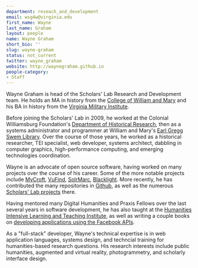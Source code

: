 ```yaml
---
department: reseach_and_development
email: wsg4w@virginia.edu
first_name: Wayne
last_name: Graham
layout: people
name: Wayne Graham
short_bio: ''
slug: wayne-graham
status: not_current
twitter: wayne_graham
website: http://waynegraham.github.io
people-category:
- Staff
---
```


Wayne Graham is head of the Scholars' Lab Research and Development team. He holds an MA in history from the [College of William and Mary](http://www.wm.edu/as/history/) and his BA in history from the [Virginia Military Institute](http://www.vmi.edu).

Before joining the Scholars' Lab in 2009, he worked at the Colonial Williamsburg Foundation's [Department of Historical Research](http://research.history.org/Historical_Research.cfm), then as a systems administrator and programmer at William and Mary's [Earl Gregg Swem Library](http://swem.wm.edu). Over the course of those years, he worked as a historical researcher, TEI specialist, web developer, systems architect, dabbling in computer graphics, high-performance computing, and emerging technologies coordination.

Wayne is an advocate of open source software, having worked on many projects over the course of his career. Some of the more notable projects include [MyCroft](http://mycroftproject.com/), [VuFind](http://vufind-org.github.io/vufind/), [SolrMarc](https://code.google.com/p/solrmarc/), [Blacklight](http://projectblacklight.org/). More recently, he has contributed the many repositories in [Github](https://github.com/waynegraham), as well as the numerous [Scholars' Lab projects](https://github.com/scholarslab/) there.

Having mentored many Digital Humanities and Praxis Fellows over the last several years in software development, he has also taught at the [Humanities Intensive Learning and Teaching Institute](http://www.dhtraining.org/hilt/), as well as writing a couple books on [developing applications using the Facebook APIs](https://www.apress.com/index.php/author/author/view/id/2276).

As a "full-stack" developer, Wayne's technical expertise is in web application languages, systems design, and techncial training for humanities-based research questions. His research interests include public humanities, augmented and virtual reality, photogrammetry, and scholarly interface design.
